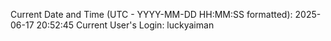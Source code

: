 Current Date and Time (UTC - YYYY-MM-DD HH:MM:SS formatted): 2025-06-17 20:52:45
Current User's Login: luckyaiman
